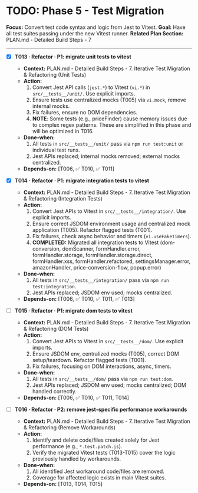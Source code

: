 # TODO: Phase 5 - Test Migration

**Focus:** Convert test code syntax and logic from Jest to Vitest.
**Goal:** Have all test suites passing under the new Vitest runner.
**Related Plan Section:** PLAN.md - Detailed Build Steps - 7

---

- [x] **T013 · Refactor · P1: migrate unit tests to vitest**

  - **Context:** PLAN.md - Detailed Build Steps - 7. Iterative Test Migration & Refactoring (Unit Tests)
  - **Action:**
    1. Convert Jest API calls (`jest.*`) to Vitest (`vi.*`) in `src/__tests__/unit/`. Use explicit imports.
    2. Ensure tests use centralized mocks (T005) via `vi.mock`, remove internal mocks.
    3. Fix failures, ensure no DOM dependencies.
    4. **NOTE**: Some tests (e.g., priceFinder) cause memory issues due to complex regex patterns. These are simplified in this phase and will be optimized in T016.
  - **Done‑when:**
    1. All tests in `src/__tests__/unit/` pass via `npm run test:unit` or individual test runs.
    2. Jest APIs replaced; internal mocks removed; external mocks centralized.
  - **Depends‑on:** [T006, ✅ T010, ✅ T011]

- [x] **T014 · Refactor · P1: migrate integration tests to vitest**

  - **Context:** PLAN.md - Detailed Build Steps - 7. Iterative Test Migration & Refactoring (Integration Tests)
  - **Action:**
    1. Convert Jest APIs to Vitest in `src/__tests__/integration/`. Use explicit imports.
    2. Ensure correct JSDOM environment usage and centralized mock application (T005). Refactor flagged tests (T001).
    3. Fix failures, check async behavior and timers (`vi.useFakeTimers`).
    4. **COMPLETED:** Migrated all integration tests to Vitest (dom-conversion, domScanner, formHandler.error, formHandler.storage, formHandler.storage.direct, formHandler.xss, formHandler.refactored, settingsManager.error, amazonHandler, price-conversion-flow, popup.error)
  - **Done‑when:**
    1. All tests in `src/__tests__/integration/` pass via `npm run test:integration`.
    2. Jest APIs replaced; JSDOM env used; mocks centralized.
  - **Depends‑on:** [T006, ✅ T010, ✅ T011, ✅ T013]

- [ ] **T015 · Refactor · P1: migrate dom tests to vitest**

  - **Context:** PLAN.md - Detailed Build Steps - 7. Iterative Test Migration & Refactoring (DOM Tests)
  - **Action:**
    1. Convert Jest APIs to Vitest in `src/__tests__/dom/`. Use explicit imports.
    2. Ensure JSDOM env, centralized mocks (T005), correct DOM setup/teardown. Refactor flagged tests (T001).
    3. Fix failures, focusing on DOM interactions, async, timers.
  - **Done‑when:**
    1. All tests in `src/__tests__/dom/` pass via `npm run test:dom`.
    2. Jest APIs replaced; JSDOM env used; mocks centralized; DOM handled correctly.
  - **Depends‑on:** [T006, ✅ T010, ✅ T011, T014]

- [ ] **T016 · Refactor · P2: remove jest-specific performance workarounds**
  - **Context:** PLAN.md - Detailed Build Steps - 7. Iterative Test Migration & Refactoring (Remove Workarounds)
  - **Action:**
    1. Identify and delete code/files created solely for Jest performance (e.g., `*.test.patch.js`).
    2. Verify the migrated Vitest tests (T013-T015) cover the logic previously handled by workarounds.
  - **Done‑when:**
    1. All identified Jest workaround code/files are removed.
    2. Coverage for affected logic exists in main Vitest suites.
  - **Depends‑on:** [T013, T014, T015]
